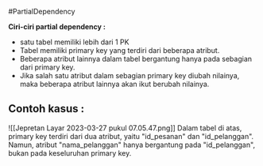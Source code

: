 #PartialDependency 

**Ciri-ciri partial dependency :**
- satu tabel memiliki lebih dari 1 PK
- Tabel memiliki primary key yang terdiri dari beberapa atribut.
- Beberapa atribut lainnya dalam tabel bergantung hanya pada sebagian dari primary key.
- Jika salah satu atribut dalam sebagian primary key diubah nilainya, maka beberapa atribut lainnya akan ikut berubah nilainya.

## Contoh kasus :
![[Jepretan Layar 2023-03-27 pukul 07.05.47.png]]
Dalam tabel di atas, primary key terdiri dari dua atribut, yaitu "id_pesanan" dan "id_pelanggan". Namun, atribut "nama_pelanggan" hanya bergantung pada "id_pelanggan", bukan pada keseluruhan primary key.

